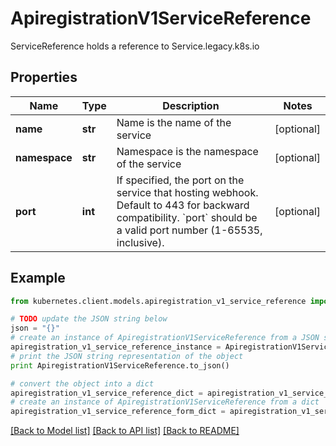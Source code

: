 # ApiregistrationV1ServiceReference

ServiceReference holds a reference to Service.legacy.k8s.io

## Properties
Name | Type | Description | Notes
------------ | ------------- | ------------- | -------------
**name** | **str** | Name is the name of the service | [optional] 
**namespace** | **str** | Namespace is the namespace of the service | [optional] 
**port** | **int** | If specified, the port on the service that hosting webhook. Default to 443 for backward compatibility. &#x60;port&#x60; should be a valid port number (1-65535, inclusive). | [optional] 

## Example

```python
from kubernetes.client.models.apiregistration_v1_service_reference import ApiregistrationV1ServiceReference

# TODO update the JSON string below
json = "{}"
# create an instance of ApiregistrationV1ServiceReference from a JSON string
apiregistration_v1_service_reference_instance = ApiregistrationV1ServiceReference.from_json(json)
# print the JSON string representation of the object
print ApiregistrationV1ServiceReference.to_json()

# convert the object into a dict
apiregistration_v1_service_reference_dict = apiregistration_v1_service_reference_instance.to_dict()
# create an instance of ApiregistrationV1ServiceReference from a dict
apiregistration_v1_service_reference_form_dict = apiregistration_v1_service_reference.from_dict(apiregistration_v1_service_reference_dict)
```
[[Back to Model list]](../README.md#documentation-for-models) [[Back to API list]](../README.md#documentation-for-api-endpoints) [[Back to README]](../README.md)


